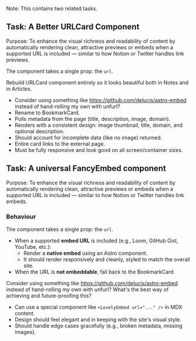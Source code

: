 Note: This contains two related tasks.

## Task: A Better URLCard Component

Purpose: To enhance the visual richness and readability of content by automatically rendering clean, attractive previews or embeds when a supported URL is included — similar to how Notion or Twitter handles link previews.

The component takes a single prop: the `url`.

Rebuild URLCard component entirely so it looks beautiful both in Notes and in Articles.

- Consider using something like https://github.com/delucis/astro-embed instead of hand-rolling my own with unfurl?
- Rename to BookmarkCard.
- Pulls metadata from the page (title, description, image, domain).
- Renders with a consistent design: image thumbnail, title, domain, and optional description.
- Should account for incomplete data (like no image) returned.
- Entire card links to the external page.
- Must be fully responsive and look good on all screen/container sizes.

## Task: A universal FancyEmbed component

Purpose: To enhance the visual richness and readability of content by automatically rendering clean, attractive previews or embeds when a supported URL is included — similar to how Notion or Twitter handles link embeds.

### Behaviour

The component takes a single prop: the `url`.

- When a supported **embed URL** is included (e.g., Loom, GitHub Gist, YouTube, etc.):
  - Render a **native embed** using an Astro component.
  - It should render responsively and cleanly, styled to match the overall site.
- When the URL is **not embeddable**, fall back to the BookmarkCard.

Consider using something like https://github.com/delucis/astro-embed instead of hand-rolling my own with unfurl? What's the best way of achieving and future-proofing this?

- Can use a special component like `<LovelyEmbed url="..." />` in MDX content.
- Design should feel elegant and in keeping with the site's visual style.
- Should handle edge cases gracefully (e.g., broken metadata, missing images).
